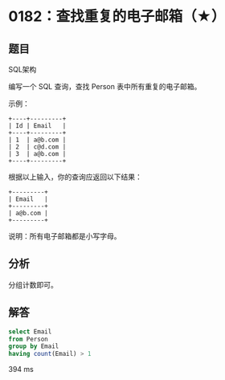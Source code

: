 # 0182：查找重复的电子邮箱（★）


## 题目

SQL架构

编写一个 SQL 查询，查找 Person 表中所有重复的电子邮箱。

示例：

	+----+---------+
	| Id | Email   |
	+----+---------+
	| 1  | a@b.com |
	| 2  | c@d.com |
	| 3  | a@b.com |
	+----+---------+

根据以上输入，你的查询应返回以下结果：

	+---------+
	| Email   |
	+---------+
	| a@b.com |
	+---------+

说明：所有电子邮箱都是小写字母。

## 分析

分组计数即可。
 
## 解答

```sql
select Email
from Person
group by Email
having count(Email) > 1
```
394 ms



